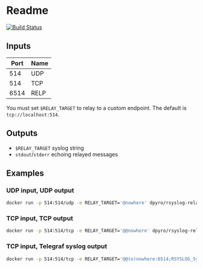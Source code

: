 # Readme

[![Build Status](https://travis-ci.org/dpyro/syslog-relay.svg?branch=master)](https://travis-ci.org/dpyro/syslog-relay)

## Inputs

| Port | Name |
|------|------|
| 514  | UDP  |
| 514  | TCP  |
| 6514 | RELP |

You must set `$RELAY_TARGET` to relay to a custom endpoint. The default is `tcp://localhost:514`.

## Outputs

* `$RELAY_TARGET` syslog string
* `stdout`/`stderr` echoing relayed messages

## Examples

### UDP input, UDP output

```sh
docker run -p 514:514/udp -e RELAY_TARGET='@nowhere' dpyro/rsyslog-relay
```

### TCP input, TCP output

```sh
docker run -p 514:514/tcp -e RELAY_TARGET='@@nowhere' dpyro/rsyslog-relay
```

### TCP input, Telegraf syslog output

```sh
docker run -p 514:514/tcp -e RELAY_TARGET='@@(o)nowhere:6514;RSYSLOG_SyslogProtocol23Format' dpyro/rsyslog-relay
```